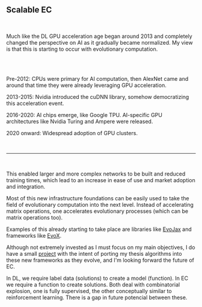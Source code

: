## Scalable EC

<br> 

Much like the DL GPU acceleration age began around 2013 and completely changed the perspective on AI as it gradually became normalized. My view is that this is starting to occur with evolutionary computation.

<br>


<br>

Pre-2012: CPUs were primary for AI computation, then AlexNet came and around that time they were already leveraging GPU acceleration.

2013-2015: Nvidia introduced the cuDNN library, somehow democratizing this acceleration event.

2016-2020: AI chips emerge, like Google TPU. AI-specific GPU architectures like Nvidia Turing and Ampere were released.

2020 onward: Widespread adoption of GPU clusters.

<br>

---

<br>

This enabled larger and more complex networks to be built and reduced training times, which lead to an increase in ease of use and market adoption and integration.


Most of this new infrastructure foundations can be easily used to take the field of evolutionary computation into the next level. Instead of accelerating matrix operations, one accelerates evolutionary processes (which can be matrix operations too).

Examples of this already starting to take place are libraries like [EvoJax](https://cloud.google.com/blog/topics/developers-practitioners/evojax-bringing-power-neuroevolution-solve-your-problems) and frameworks like [EvoX](https://evox.readthedocs.io/en/latest/index.html).

Although not extremely invested as I must focus on my main objectives, I do have a small [project](https://github.com/seyeint/Pulse_EVOX) with the intent of porting my thesis algorithms into these new frameworks as they evolve, and I'm looking forward the future of EC. 

In DL, we require label data (solutions) to create a model (function). In EC we require a function to create solutions. Both deal with combinatorial explosion, one is fully supervised, the other conceptually similar to reinforcement learning. There is a gap in future potencial between these.

<br>

### 
